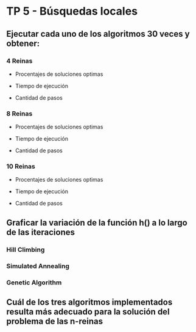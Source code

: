 # TP 5 - Búsquedas locales

## Ejecutar cada uno de los algoritmos 30 veces y obtener:

### 4 Reinas

- Procentajes de soluciones optimas

- Tiempo de ejecución

- Cantidad de pasos

### 8 Reinas

- Procentajes de soluciones optimas

- Tiempo de ejecución

- Cantidad de pasos

### 10 Reinas

- Procentajes de soluciones optimas

- Tiempo de ejecución

- Cantidad de pasos


## Graficar la variación  de la función h() a lo largo de las iteraciones

### Hill Climbing

### Simulated Annealing

### Genetic Algorithm

## Cuál de los tres algoritmos implementados resulta más adecuado para la solución del problema de las n-reinas